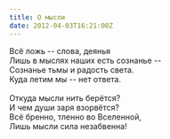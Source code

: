 ```yaml
---
title: О мысли
date: 2012-04-03T16:21:00Z
---
```


Всё ложь -- слова, деянья<br />
Лишь в мыслях наших есть сознанье --<br />
Сознанье тьмы и радость света.<br />
Куда летим мы -- нет ответа.<br />
<br />
Откуда мысли нить берётся?<br />
И чем души заря взорвётся?<br />
Всё бренно, тленно во Вселенной,<br />
Лишь мысли сила незабвенна!